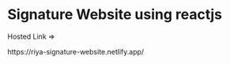 <h1>Signature Website using reactjs</h1>
<p>Hosted Link =></p><a>https://riya-signature-website.netlify.app/</a>
